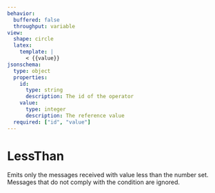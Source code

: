 ```yaml
---
behavior:
  buffered: false
  throughput: variable
view:
  shape: circle
  latex:
    template: |
      < {{value}}
jsonschema:
  type: object
  properties:
    id:
      type: string
      description: The id of the operator
    value:
      type: integer
      description: The reference value
  required: ["id", "value"]
---
```


# LessThan

Emits only the messages received with value less than the number set. Messages that do not
comply with the condition are ignored.